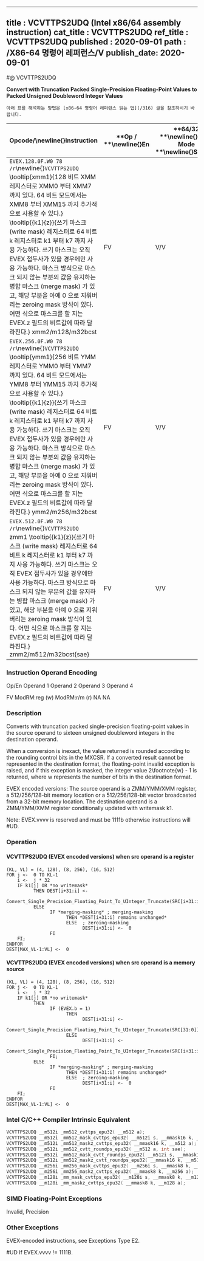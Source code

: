 ----------------------------
title : VCVTTPS2UDQ (Intel x86/64 assembly instruction)
cat_title : VCVTTPS2UDQ
ref_title : VCVTTPS2UDQ
published : 2020-09-01
path : /X86-64 명령어 레퍼런스/V
publish_date: 2020-09-01
----------------------------


#@ VCVTTPS2UDQ

**Convert with Truncation Packed Single-Precision Floating-Point Values to Packed Unsigned Doubleword Integer Values**

```lec-info
아래 표를 해석하는 방법은 [x86-64 명령어 레퍼런스 읽는 법](/316) 글을 참조하시기 바랍니다.
```

|**Opcode/**\newline{}**Instruction**|**Op / **\newline{}**En**|**64/32 **\newline{}**bit Mode **\newline{}**Support**|**CPUID **\newline{}**Feature **\newline{}**Flag**|**Description**|
|------------------------------------|-------------------------|------------------------------------------------------|--------------------------------------------------|---------------|
|`EVEX.128.0F.W0 78 /r`\newline{}`VCVTTPS2UDQ` \tooltip{xmm1}{128 비트 XMM 레지스터로 XMM0 부터 XMM7 까지 있다. 64 비트 모드에서는 XMM8 부터 XMM15 까지 추가적으로 사용할 수 있다.} \tooltip{\{k1\}\{z\}}{쓰기 마스크 (write mask) 레지스터로 64 비트 k 레지스터로 k1 부터 k7 까지 사용 가능하다. 쓰기 마스크는 오직 EVEX 접두사가 있을 경우에만 사용 가능하다. 마스크 방식으로 마스크 되지 않는 부분의 값을 유지하는 병합 마스크 (merge mask) 가 있고, 해당 부분을 아예 0 으로 지워버리는 zeroing mask 방식이 있다. 어떤 식으로 마스크를 할 지는 EVEX.z 필드의 비트값에 따라 달라진다.} xmm2/m128/m32bcst |FV|V/V|AVX512VL\newline{}AVX512F|Convert four packed single precision floating-point values from xmm2/m128/m32bcst to four packed unsigned doubleword values in xmm1 using truncation subject to writemask k1.|
|`EVEX.256.0F.W0 78 /r`\newline{}`VCVTTPS2UDQ` \tooltip{ymm1}{256 비트 YMM 레지스터로 YMM0 부터 YMM7 까지 있다. 64 비트 모드에서는 YMM8 부터 YMM15 까지 추가적으로 사용할 수 있다.} \tooltip{\{k1\}\{z\}}{쓰기 마스크 (write mask) 레지스터로 64 비트 k 레지스터로 k1 부터 k7 까지 사용 가능하다. 쓰기 마스크는 오직 EVEX 접두사가 있을 경우에만 사용 가능하다. 마스크 방식으로 마스크 되지 않는 부분의 값을 유지하는 병합 마스크 (merge mask) 가 있고, 해당 부분을 아예 0 으로 지워버리는 zeroing mask 방식이 있다. 어떤 식으로 마스크를 할 지는 EVEX.z 필드의 비트값에 따라 달라진다.} ymm2/m256/m32bcst |FV|V/V|AVX512VL\newline{}AVX512F|Convert eight packed single precision floating-point values from ymm2/m256/m32bcst to eight packed unsigned doubleword values in ymm1 using truncation subject to writemask k1.|
|`EVEX.512.0F.W0 78 /r`\newline{}`VCVTTPS2UDQ` zmm1 \tooltip{\{k1\}\{z\}}{쓰기 마스크 (write mask) 레지스터로 64 비트 k 레지스터로 k1 부터 k7 까지 사용 가능하다. 쓰기 마스크는 오직 EVEX 접두사가 있을 경우에만 사용 가능하다. 마스크 방식으로 마스크 되지 않는 부분의 값을 유지하는 병합 마스크 (merge mask) 가 있고, 해당 부분을 아예 0 으로 지워버리는 zeroing mask 방식이 있다. 어떤 식으로 마스크를 할 지는 EVEX.z 필드의 비트값에 따라 달라진다.} zmm2/m512/m32bcst{sae} |FV|V/V|AVX512F|Convert sixteen packed single-precision floating-point values from zmm2/m512/m32bcst to sixteen packed unsigned doubleword values in zmm1 using truncation subject to writemask k1.|
###                                                         Instruction Operand Encoding


Op/En Operand 1 Operand 2 Operand 3 Operand 4

  FV ModRM:reg (w) ModRM:r/m (r) NA NA

### Description


Converts with truncation packed single-precision floating-point values in the source operand to sixteen unsigned doubleword integers in the destination operand.

When a conversion is inexact, the value returned is rounded according to the rounding control bits in the MXCSR. If a converted result cannot be represented in the destination format, the floating-point invalid exception is raised, and if this exception is masked, the integer value 2\footnote{w}  - 1 is returned, where w represents the number of bits in the destination format.

EVEX encoded versions: The source operand is a ZMM/YMM/XMM register, a 512/256/128-bit memory location or a 512/256/128-bit vector broadcasted from a 32-bit memory location. The destination operand is a ZMM/YMM/XMM register conditionally updated with writemask k1. 

Note: EVEX.vvvv is reserved and must be 1111b otherwise instructions will #UD.


### Operation
#### VCVTTPS2UDQ (EVEX encoded versions) when src operand is a register
```info-verb
(KL, VL) = (4, 128), (8, 256), (16, 512)
FOR j <-  0 TO KL-1
    i <-  j * 32
    IF k1[j] OR *no writemask*
          THEN DEST[i+31:i] <-
                Convert_Single_Precision_Floating_Point_To_UInteger_Truncate(SRC[i+31:i])
          ELSE 
                IF *merging-masking* ; merging-masking
                      THEN *DEST[i+31:i] remains unchanged*
                      ELSE  ; zeroing-masking
                            DEST[i+31:i] <-  0
                FI
    FI;
ENDFOR
DEST[MAX_VL-1:VL] <-  0
```
#### VCVTTPS2UDQ (EVEX encoded versions) when src operand is a memory source
```info-verb
(KL, VL) = (4, 128), (8, 256), (16, 512)
FOR j <-  0 TO KL-1
    i <-  j * 32
    IF k1[j] OR *no writemask*
          THEN 
                IF (EVEX.b = 1) 
                      THEN
                            DEST[i+31:i] <-
                Convert_Single_Precision_Floating_Point_To_UInteger_Truncate(SRC[31:0])
                      ELSE 
                            DEST[i+31:i] <-
                Convert_Single_Precision_Floating_Point_To_UInteger_Truncate(SRC[i+31:i])
                FI;
          ELSE 
                IF *merging-masking* ; merging-masking
                      THEN *DEST[i+31:i] remains unchanged*
                      ELSE  ; zeroing-masking
                            DEST[i+31:i] <-  0
                FI
    FI;
ENDFOR
DEST[MAX_VL-1:VL] <-  0
```

### Intel C/C++ Compiler Intrinsic Equivalent

```cpp
VCVTTPS2UDQ __m512i _mm512_cvttps_epu32( __m512 a);
VCVTTPS2UDQ __m512i _mm512_mask_cvttps_epu32( __m512i s, __mmask16 k, __m512 a);
VCVTTPS2UDQ __m512i _mm512_maskz_cvttps_epu32( __mmask16 k, __m512 a);
VCVTTPS2UDQ __m512i _mm512_cvtt_roundps_epu32( __m512 a, int sae);
VCVTTPS2UDQ __m512i _mm512_mask_cvtt_roundps_epu32( __m512i s, __mmask16 k, __m512 a, int sae);
VCVTTPS2UDQ __m512i _mm512_maskz_cvtt_roundps_epu32( __mmask16 k, __m512 a, int sae);
VCVTTPS2UDQ __m256i _mm256_mask_cvttps_epu32( __m256i s, __mmask8 k, __m256 a);
VCVTTPS2UDQ __m256i _mm256_maskz_cvttps_epu32( __mmask8 k, __m256 a);
VCVTTPS2UDQ __m128i _mm_mask_cvttps_epu32( __m128i s, __mmask8 k, __m128 a);
VCVTTPS2UDQ __m128i _mm_maskz_cvttps_epu32( __mmask8 k, __m128 a);
```
### SIMD Floating-Point Exceptions


Invalid, Precision

### Other Exceptions


EVEX-encoded instructions, see Exceptions Type E2.

#UD If EVEX.vvvv != 1111B.

